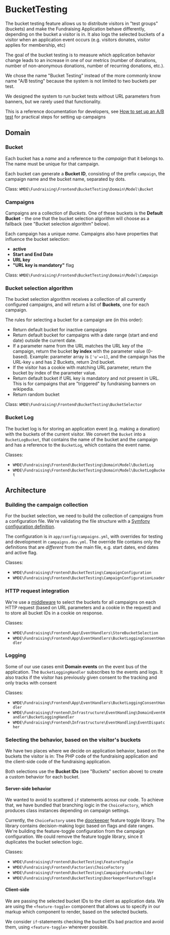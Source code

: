 # BucketTesting

The bucket testing feature allows us to distribute visitors in "test groups" (buckets) and 
make the Fundraising Application behave differently, depending on the bucket a visitor is in. 
It also logs the selected buckets of a visitor when an application event occurs 
(e.g. visitors donates, visitor applies for membership, etc) 

The goal of the bucket testing is to measure which application behavior change leads to an 
increase in one of our metrics (number of donations, number of non-anonymous donations, 
number of recurring donations, etc.).

We chose the name "Bucket Testing" instead of the more commonly know name "A/B testing" 
because the system is not limited to two buckets per test.

We designed the system to run bucket tests without URL parameters from banners, 
but we rarely used that functionality.

This is a reference documentation for developers, 
see [How to set up an A/B test](HOWTO_Create_an_a_b_test.md) 
for practical steps for setting up campaigns

## Domain

### Bucket
Each bucket has a *name* and a reference to the *campaign* that it belongs to.
The name must be unique for that campaign.

Each bucket can generate a **Bucket ID**, consisting of the prefix `campaign`,
the campaign name and the bucket name, separated by dots.

Class: `WMDE\Fundraising\Frontend\BucketTesting\Domain\Model\Bucket`

### Campaigns
Campaigns are a collection of *Buckets*. One of these buckets is the **Default Bucket** - 
the one that the bucket selection algorithm will choose as a fallback 
(see "Bucket selection algorithm" below).

Each campaign has a unique *name*.
Campaigns also have properties that influence the bucket selection:

- **active** 
- **Start and End Date** 
- **URL key**
- **"URL key is mandatory"** flag

Class: `WMDE\Fundraising\Frontend\BucketTesting\Domain\Model\Campaign`

### Bucket selection algorithm

The bucket selection algorithm receives a collection of all currently configured campaigns,
and will return a list of **Buckets**, one for each campaign.

The rules for selecting a bucket for a campaign are (in this order):

* Return default bucket for inactive campaigns
* Return default bucket for campaigns with a date range (start and end date) outside the current date.
* If a parameter name from the URL matches the URL key of the campaign, return the bucket **by index** with the parameter value (0-based).
  Example: parameter array is `['u'=>1]`, and the campaign has the URL-key `u` and has 2 Buckets, return 2nd bucket.
* If the visitor has a cookie with matching URL parameter, return the bucket by index of the parameter value.
* Return default bucket if URL key is mandatory and not present in URL. This is for campaigns that are "triggered" by fundraising banners on wikipedia.
* Return random bucket

Class: `WMDE\Fundraising\Frontend\BucketTesting\BucketSelector`

### Bucket Log

The bucket log is for storing an application event (e.g. making a donation) 
with the buckets of the current visitor. We convert the `Bucket` into a `BucketLogBucket`, 
that contains the name of the bucket and the campaign and has a reference to the `BucketLog`,
which contains the event name.

Classes:

* `WMDE\Fundraising\Frontend\BucketTesting\Domain\Model\BucketLog`
* `WMDE\Fundraising\Frontend\BucketTesting\Domain\Model\BucketLogBucket`

## Architecture

### Building the campaign collection
For the bucket selection, we need to build the collection of campaigns from a configuration file.
We're validating the file structure with a [Symfony configuration definition](https://symfony.com/doc/current/components/config/definition.html).

The configuration is in `app/config/campaigns.yml`,
with overrides for testing and development in `campaigns.dev.yml`. 
The override file contains only the definitions that are *different* from the main file,
e.g. start dates, end dates and active flag.  

Classes:

* `WMDE\Fundraising\Frontend\BucketTesting\CampaignConfiguration` 
* `WMDE\Fundraising\Frontend\BucketTesting\CampaignConfigurationLoader`

### HTTP request integration

We're use a [middleware](https://symfony.com/doc/current/event_dispatcher/before_after_filters.html)
to select the buckets for all campaigns on each HTTP request 
(based on URL parameters and a cookie in the request) and to store all bucket IDs in a cookie on response.

Classes: 

* `WMDE\Fundraising\Frontend\App\EventHandlers\StoreBucketSelection`
* `WMDE\Fundraising\Frontend\App\EventHandlers\BucketLoggingConsentHandler`

### Logging

Some of our use cases emit **Domain events** on the event bus of the application. 
The `BucketLoggingHandler` subscribes to the events and logs. 
It also tracks if the visitor has previously given consent to 
the tracking and only tracks with consent

Classes:

* `WMDE\Fundraising\Frontend\App\EventHandlers\BucketLoggingConsentHandler`
* `WMDE\Fundraising\Frontend\Infrastructure\EventHandling\DomainEventHandler\BucketLoggingHandler`
* `WMDE\Fundraising\Frontend\Infrastructure\EventHandling\EventDispatcher`

### Selecting the behavior, based on the visitor's buckets

We have two places where we decide on application behavior, based on the buckets the visitor is in:
The PHP code of the fundraising application and the client-side code of the fundraising application.

Both selections use the **Bucket IDs** (see "Buckets" section above) to create a custom behavior for each bucket.

#### Server-side behavior

We wanted to avoid to scattered `if` statements across our code.
To achieve that, we have bundled that branching logic in the `ChoiceFactory`, 
which produces class instances depending on campaign settings.

Currently, the `ChoiceFactory` uses the [doorkeeper](https://github.com/remotelyliving/doorkeeper)
feature toggle library. The library contains decision-making logic based on flags and date ranges.
We're building the feature-toggle configuration from the campaign configuration.
We could remove the feature toggle library, since it duplicates the bucket selection logic.

Classes:

* `WMDE\Fundraising\Frontend\BucketTesting\FeatureToggle`
* `WMDE\Fundraising\Frontend\Factories\ChoiceFactory`
* `WMDE\Fundraising\Frontend\BucketTesting\CampaignFeatureBuilder`
* `WMDE\Fundraising\Frontend\BucketTesting\DoorkeeperFeatureToggle`


#### Client-side

We are passing the selected bucket IDs to the client as application data.
We are using the `<feature-toggle>` component that allows us to specify 
in our markup which component to render, based on the selected buckets.

We consider `if`-statements checking the bucket IDs bad practice and avoid them, 
using `<feature-toggle>` wherever possible.


